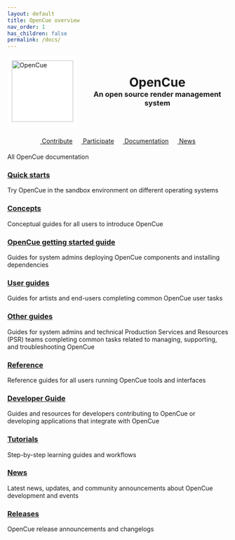 ```yaml
---
layout: default
title: OpenCue overview
nav_order: 1
has_children: false
permalink: /docs/
---
```


<div class="mx-auto text-center">
    <div style="display: flex; align-items: center; justify-content: center; gap: 20px;">
        <img src="{{ '/assets/images/opencue-icon-black.svg' | relative_url }}" alt="OpenCue" style="height: 140px; background-color: white; padding: 10px; border-radius: 8px;">
        <div style="text-align: center;">
            <h1 class="display-4" style="margin: 0;">OpenCue</h1>
            <h3 class="lead" style="margin: 0;">An open source render management system</h3>
        </div>
    </div>
    <div style="display: flex; flex-wrap: wrap; justify-content: center; margin-top: 20px; gap: 10px;">
        <a class="btn btn-lg btn-dark" style="margin: 5px;" href="https://github.com/AcademySoftwareFoundation/OpenCue">
            <i class="fab fa-github"></i>&nbsp;Contribute
        </a>
        <a class="btn btn-lg btn-black" style="margin: 5px;" href="https://lf-aswf.atlassian.net/wiki/spaces/OPENCUE/overview">
            <i class="fab fa-slack"></i>&nbsp;Participate
        </a>
        <a class="btn btn-lg btn-dark" style="margin: 5px;" href="{{ '/docs/' | relative_url }}">
            <i class="fas fa-book"></i>&nbsp;Documentation
        </a>
        <a class="btn btn-lg btn-black" style="margin: 5px;" href="{{ '/news/' | relative_url }}">
            <i class="fas fa-newspaper"></i>&nbsp;News
        </a>
    </div>
</div>

All OpenCue documentation

### [Quick starts](quick-starts/)

Try OpenCue in the sandbox environment on different operating systems

### [Concepts](concepts/)

Conceptual guides for all users to introduce OpenCue

### [OpenCue getting started guide](getting-started/)

Guides for system admins deploying OpenCue components and installing dependencies

### [User guides](user-guides/)

Guides for artists and end-users completing common OpenCue user tasks

### [Other guides](other-guides/)

Guides for system admins and technical Production Services and Resources (PSR) teams completing common tasks related to managing, supporting, and troubleshooting OpenCue

### [Reference](reference/)

Reference guides for all users running OpenCue tools and interfaces

### [Developer Guide](developer-guide/index/)

Guides and resources for developers contributing to OpenCue or developing applications that integrate with OpenCue

### [Tutorials](tutorials/)

Step-by-step learning guides and workflows

### [News](news/)

Latest news, updates, and community announcements about OpenCue development and events

### [Releases](releases/)

OpenCue release announcements and changelogs